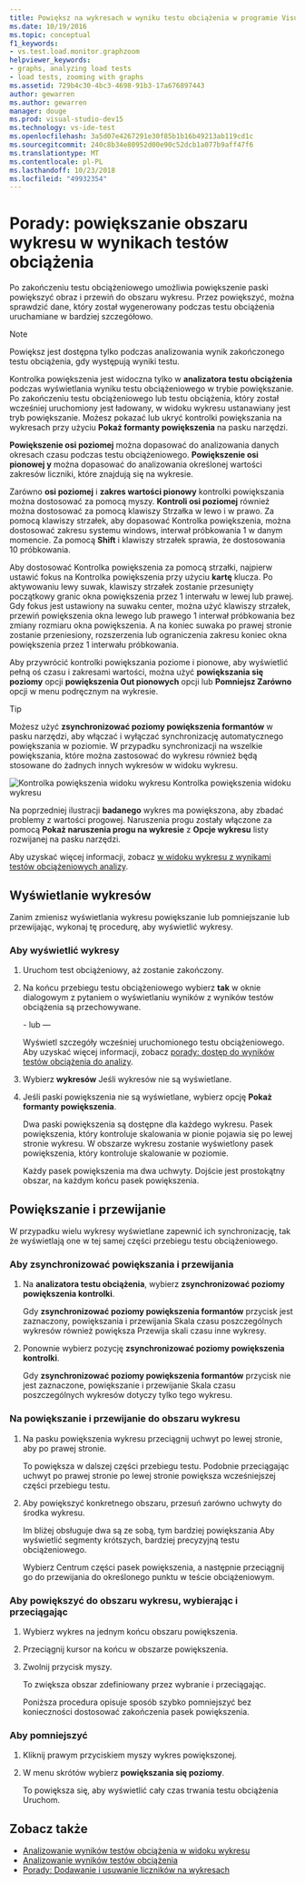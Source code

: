 ```yaml
---
title: Powiększ na wykresach w wyniku testu obciążenia w programie Visual Studio
ms.date: 10/19/2016
ms.topic: conceptual
f1_keywords:
- vs.test.load.monitor.graphzoom
helpviewer_keywords:
- graphs, analyzing load tests
- load tests, zooming with graphs
ms.assetid: 729b4c30-4bc3-4698-91b3-17a676897443
author: gewarren
ms.author: gewarren
manager: douge
ms.prod: visual-studio-dev15
ms.technology: vs-ide-test
ms.openlocfilehash: 3a5d07e4267291e30f85b1b16b49213ab119cd1c
ms.sourcegitcommit: 240c8b34e80952d00e90c52dcb1a077b9aff47f6
ms.translationtype: MT
ms.contentlocale: pl-PL
ms.lasthandoff: 10/23/2018
ms.locfileid: "49932354"
---
```

# <a name="how-to-zoom-in-on-a-region-of-the-graph-in-load-test-results"></a>Porady: powiększanie obszaru wykresu w wynikach testów obciążenia

Po zakończeniu testu obciążeniowego umożliwia powiększenie paski powiększyć obraz i przewiń do obszaru wykresu. Przez powiększyć, można sprawdzić dane, który został wygenerowany podczas testu obciążenia uruchamiane w bardziej szczegółowo.

> [!NOTE]
> Powiększ jest dostępna tylko podczas analizowania wynik zakończonego testu obciążenia, gdy występują wyniki testu.

 Kontrolka powiększenia jest widoczna tylko w **analizatora testu obciążenia** podczas wyświetlania wyniku testu obciążeniowego w trybie powiększanie. Po zakończeniu testu obciążeniowego lub testu obciążenia, który został wcześniej uruchomiony jest ładowany, w widoku wykresu ustanawiany jest tryb powiększanie. Możesz pokazać lub ukryć kontrolki powiększania na wykresach przy użyciu **Pokaż formanty powiększenia** na pasku narzędzi.

 **Powiększenie osi poziomej** można dopasować do analizowania danych okresach czasu podczas testu obciążeniowego. **Powiększenie osi pionowej y** można dopasować do analizowania określonej wartości zakresów liczniki, które znajdują się na wykresie.

 Zarówno **osi poziomej** i **zakres wartości pionowy** kontrolki powiększania można dostosować za pomocą myszy. **Kontroli osi poziomej** również można dostosować za pomocą klawiszy Strzałka w lewo i w prawo. Za pomocą klawiszy strzałek, aby dopasować Kontrolka powiększenia, można dostosować zakresu systemu windows, interwał próbkowania 1 w danym momencie. Za pomocą **Shift** i klawiszy strzałek sprawia, że dostosowania 10 próbkowania.

 Aby dostosować Kontrolka powiększenia za pomocą strzałki, najpierw ustawić fokus na Kontrolka powiększenia przy użyciu **kartę** klucza. Po aktywowaniu lewy suwak, klawiszy strzałek zostanie przesunięty początkowy granic okna powiększenia przez 1 interwału w lewej lub prawej. Gdy fokus jest ustawiony na suwaku center, można użyć klawiszy strzałek, przewiń powiększenia okna lewego lub prawego 1 interwał próbkowania bez zmiany rozmiaru okna powiększenia. A na koniec suwaka po prawej stronie zostanie przeniesiony, rozszerzenia lub ograniczenia zakresu koniec okna powiększenia przez 1 interwału próbkowania.

 Aby przywrócić kontrolki powiększania poziome i pionowe, aby wyświetlić pełną oś czasu i zakresami wartości, można użyć **powiększania się poziomy** opcji **powiększenia Out pionowych** opcji lub **Pomniejsz Zarówno** opcji w menu podręcznym na wykresie.

> [!TIP]
> Możesz użyć **zsynchronizować poziomy powiększenia formantów** w pasku narzędzi, aby włączać i wyłączać synchronizację automatycznego powiększania w poziomie. W przypadku synchronizacji na wszelkie powiększania, które można zastosować do wykresu również będą stosowane do żadnych innych wykresów w widoku wykresu.

 ![Kontrolka powiększenia widoku wykresu](../test/media/ltest_zoomcontrol.png) Kontrolka powiększenia widoku wykresu

 Na poprzedniej ilustracji **badanego** wykres ma powiększona, aby zbadać problemy z wartości progowej. Naruszenia progu zostały włączone za pomocą **Pokaż naruszenia progu na wykresie** z **Opcje wykresu** listy rozwijanej na pasku narzędzi.

 Aby uzyskać więcej informacji, zobacz [w widoku wykresu z wynikami testów obciążeniowych analizy](../test/analyze-load-test-results-in-the-graphs-view.md).

## <a name="display-graphs"></a>Wyświetlanie wykresów
 Zanim zmienisz wyświetlania wykresu powiększanie lub pomniejszanie lub przewijając, wykonaj tę procedurę, aby wyświetlić wykresy.

### <a name="to-display-graphs"></a>Aby wyświetlić wykresy

1.  Uruchom test obciążeniowy, aż zostanie zakończony.

2.  Na końcu przebiegu testu obciążeniowego wybierz **tak** w oknie dialogowym z pytaniem o wyświetlaniu wyników z wyników testów obciążenia są przechowywane.

     \- lub —

     Wyświetl szczegóły wcześniej uruchomionego testu obciążeniowego. Aby uzyskać więcej informacji, zobacz [porady: dostęp do wyników testów obciążenia do analizy](../test/how-to-access-load-test-results-for-analysis.md).

3.  Wybierz **wykresów** Jeśli wykresów nie są wyświetlane.

4.  Jeśli paski powiększenia nie są wyświetlane, wybierz opcję **Pokaż formanty powiększenia**.

     Dwa paski powiększenia są dostępne dla każdego wykresu. Pasek powiększenia, który kontroluje skalowania w pionie pojawia się po lewej stronie wykresu. W obszarze wykresu zostanie wyświetlony pasek powiększenia, który kontroluje skalowanie w poziomie.

     Każdy pasek powiększenia ma dwa uchwyty. Dojście jest prostokątny obszar, na każdym końcu pasek powiększenia.

## <a name="zoom-and-scroll"></a>Powiększanie i przewijanie
 W przypadku wielu wykresy wyświetlane zapewnić ich synchronizację, tak że wyświetlają one w tej samej części przebiegu testu obciążeniowego.

### <a name="to-synchronize-zooming-and-scrolling"></a>Aby zsynchronizować powiększania i przewijania

1.  Na **analizatora testu obciążenia**, wybierz **zsynchronizować poziomy powiększenia kontrolki**.

     Gdy **zsynchronizować poziomy powiększenia formantów** przycisk jest zaznaczony, powiększania i przewijania Skala czasu poszczególnych wykresów również powiększa Przewija skali czasu inne wykresy.

2.  Ponownie wybierz pozycję **zsynchronizować poziomy powiększenia kontrolki**.

     Gdy **zsynchronizować poziomy powiększenia formantów** przycisk nie jest zaznaczone, powiększanie i przewijanie Skala czasu poszczególnych wykresów dotyczy tylko tego wykresu.

### <a name="to-zoom-and-scroll-to-a-region-of-the-graph"></a>Na powiększanie i przewijanie do obszaru wykresu

1.  Na pasku powiększenia wykresu przeciągnij uchwyt po lewej stronie, aby po prawej stronie.

     To powiększa w dalszej części przebiegu testu. Podobnie przeciągając uchwyt po prawej stronie po lewej stronie powiększa wcześniejszej części przebiegu testu.

2.  Aby powiększyć konkretnego obszaru, przesuń zarówno uchwyty do środka wykresu.

     Im bliżej obsługuje dwa są ze sobą, tym bardziej powiększania Aby wyświetlić segmenty krótszych, bardziej precyzyjną testu obciążeniowego.

     Wybierz Centrum części pasek powiększenia, a następnie przeciągnij go do przewijania do określonego punktu w teście obciążeniowym.

### <a name="to-zoom-to-a-region-of-the-graph-by-choosing-and-dragging"></a>Aby powiększyć do obszaru wykresu, wybierając i przeciągając

1. Wybierz wykres na jednym końcu obszaru powiększenia.

2. Przeciągnij kursor na końcu w obszarze powiększenia.

3. Zwolnij przycisk myszy.

    To zwiększa obszar zdefiniowany przez wybranie i przeciągając.

   Poniższa procedura opisuje sposób szybko pomniejszyć bez konieczności dostosować zakończenia pasek powiększenia.

### <a name="to-zoom-out"></a>Aby pomniejszyć

1.  Kliknij prawym przyciskiem myszy wykres powiększonej.

2.  W menu skrótów wybierz **powiększania się poziomy**.

     To powiększa się, aby wyświetlić cały czas trwania testu obciążenia Uruchom.

## <a name="see-also"></a>Zobacz także

- [Analizowanie wyników testów obciążenia w widoku wykresu](../test/analyze-load-test-results-in-the-graphs-view.md)
- [Analizowanie wyników testów obciążenia](../test/analyze-load-test-results-using-the-load-test-analyzer.md)
- [Porady: Dodawanie i usuwanie liczników na wykresach](../test/how-to-add-and-delete-counters-on-graphs-in-load-test-results.md)